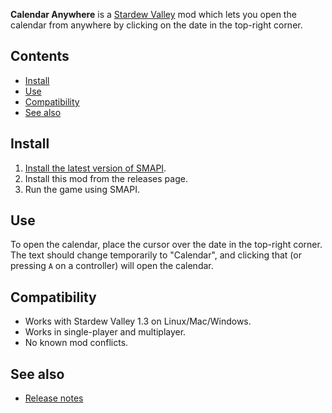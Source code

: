 ﻿﻿**Calendar Anywhere** is a [Stardew Valley](http://stardewvalley.net/) mod which lets you open the
calendar from anywhere by clicking on the date in the top-right corner.

## Contents
* [Install](#install)
* [Use](#use)
* [Compatibility](#compatibility)
* [See also](#see-also)

## Install
1. [Install the latest version of SMAPI](https://smapi.io).
2. Install this mod from the releases page.
3. Run the game using SMAPI.

## Use
To open the calendar, place the cursor over the date in the top-right corner. The text should
change temporarily to "Calendar", and clicking that (or pressing `A` on a controller) will open the
calendar.

## Compatibility
* Works with Stardew Valley 1.3 on Linux/Mac/Windows.
* Works in single-player and multiplayer.
* No known mod conflicts.

## See also
* [Release notes](release-notes.md)
